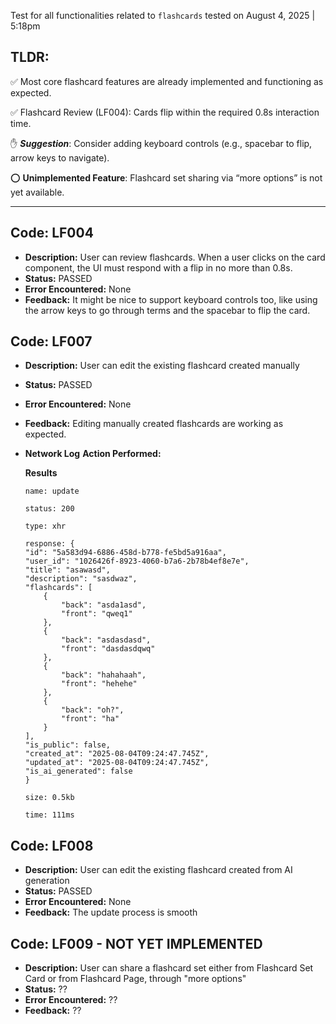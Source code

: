 Test for all functionalities related to `flashcards` tested on August 4, 2025 | 5:18pm

## TLDR:
✅ Most core flashcard features are already implemented and functioning as expected.

✅ Flashcard Review (LF004): Cards flip within the required 0.8s interaction time.

✋ ***Suggestion***: Consider adding keyboard controls (e.g., spacebar to flip, arrow keys to navigate).

⭕ **Unimplemented Feature**: Flashcard set sharing via “more options” is not yet available.

---

## Code: LF004
- **Description:** User can review flashcards. When a user clicks on the card component, the UI must respond with a flip in no more than 0.8s.
- **Status:** PASSED
- **Error Encountered:** None
- **Feedback:** It might be nice to support keyboard controls too, like using the arrow keys to go through terms and the spacebar to flip the card.

## Code: LF007
- **Description:** User can edit the existing flashcard created manually
- **Status:** PASSED
- **Error Encountered:** None
- **Feedback:** Editing manually created flashcards are working as expected.
- **Network Log**
    **Action Performed:** 

    **Results**

    ```
    name: update

    status: 200

    type: xhr

    response: {
    "id": "5a583d94-6886-458d-b778-fe5bd5a916aa",
    "user_id": "1026426f-8923-4060-b7a6-2b78b4ef8e7e",
    "title": "asawasd",
    "description": "sasdwaz",
    "flashcards": [
        {
            "back": "asda1asd",
            "front": "qweq1"
        },
        {
            "back": "asdasdasd",
            "front": "dasdasdqwq"
        },
        {
            "back": "hahahaah",
            "front": "hehehe"
        },
        {
            "back": "oh?",
            "front": "ha"
        }
    ],
    "is_public": false,
    "created_at": "2025-08-04T09:24:47.745Z",
    "updated_at": "2025-08-04T09:24:47.745Z",
    "is_ai_generated": false
    } 

    size: 0.5kb

    time: 111ms

    ```

## Code: LF008
- **Description:** User can edit the existing flashcard created from AI generation
- **Status:** PASSED
- **Error Encountered:** None
- **Feedback:** The update process is smooth

## Code: LF009 - NOT YET IMPLEMENTED
- **Description:** User can share a flashcard set either from Flashcard Set Card or from Flashcard Page, through "more options"
- **Status:** ??
- **Error Encountered:** ??
- **Feedback:** ??

